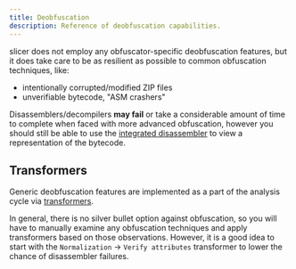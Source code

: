 ```yaml
---
title: Deobfuscation
description: Reference of deobfuscation capabilities.
---
```


slicer does not employ any obfuscator-specific deobfuscation features, but it does take care to be as resilient as possible to common obfuscation techniques, like:

- intentionally corrupted/modified ZIP files
- unverifiable bytecode, "ASM crashers"

Disassemblers/decompilers **may fail** or take a considerable amount of time to complete when faced with more advanced obfuscation,
however you should still be able to use the [integrated disassembler](/reference/disasm#integrated-disassembler-slicer) to view a representation of the bytecode.

## Transformers

Generic deobfuscation features are implemented as a part of the analysis cycle via [transformers](/reference/analysis#transformers).

In general, there is no silver bullet option against obfuscation, so you will have to manually examine any obfuscation techniques
and apply transformers based on those observations. However, it is a good idea to start with the `Normalization` -> `Verify attributes`
transformer to lower the chance of disassembler failures.
